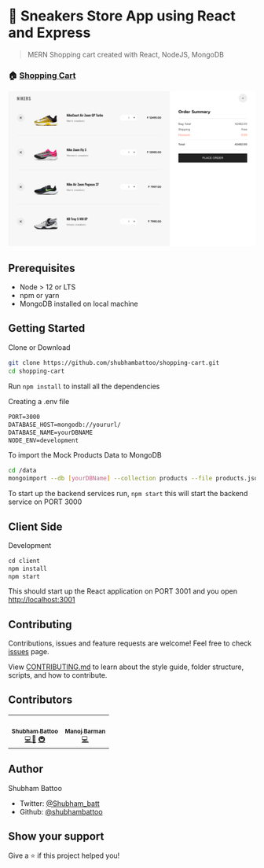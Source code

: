 <h1> 
  👟 Sneakers Store App using React and Express
</h1>

> MERN Shopping cart created with React, NodeJS, MongoDB

### 🏠 [Shopping Cart](https://react-shopping-cart-12045.herokuapp.com/)

![screen](./github/cart.png)

## Prerequisites

- Node > 12 or LTS
- npm or yarn
- MongoDB installed on local machine

## Getting Started

Clone or Download

```sh
git clone https://github.com/shubhambattoo/shopping-cart.git
cd shopping-cart
```

Run `npm install` to install all the dependencies

Creating a .env file

```
PORT=3000
DATABASE_HOST=mongodb://yoururl/
DATABASE_NAME=yourDBNAME
NODE_ENV=development
```

To import the Mock Products Data to MongoDB

```sh
cd /data
mongoimport --db [yourDBName] --collection products --file products.json --jsonArray
```

To start up the backend services run, `npm start` this will start the backend service on PORT 3000

## Client Side

Development

```
cd client
npm install
npm start
```

This should start up the React application on PORT 3001 and you open [http://localhost:3001](http://localhost:3001)

## Contributing

Contributions, issues and feature requests are welcome!
Feel free to check [issues](https://github.com/shubhambattoo/shopping-cart/issues) page.

View [CONTRIBUTING.md](https://github.com/shubhambattoo/shopping-cart/blob/master/CONTRIBUTING.md) to learn about the style guide, folder structure, scripts, and how to contribute.

## Contributors

<table>
  <tr>
    <td align="center"><a href="https://www.shubhambattoo.in"><img src="https://avatars1.githubusercontent.com/u/21199053?s=460&u=b41bc8b601833787049d7a35fe981bcf56741c18&v=4" width="50px;" alt=""/><br /><sub><b>Shubham Battoo</b></sub></a><br /><a href="https://github.com/shubhambattoo/shopping-cart/commits/master?author=shubhambattoo" title="Code">💻</a><a href="https://github.com/shubhambattoo/shopping-cart/commits/master?author=shubhambattoo" title="Documentation">📖</a> <a href="#infra-shubhambattoo" title="Infrastructure (Hosting, Build-Tools, etc)">🚇</a>
    </td>
    <td align="center"><a href="https://www.manojbarman.in/"><img src="https://avatars2.githubusercontent.com/u/11155266?s=460&u=1109fa72a8f0652ed20c58b10391ed49f7162ef5&v=4" width="50px;" alt=""/><br /><sub><b>Manoj Barman</b></sub></a><br /><a href="https://github.com/shubhambattoo/shopping-cart/commits/master?author=itsmanojb" title="Code">💻</a>
    </td>
  </tr>
</table>

## Author

Shubham Battoo

- Twitter: [@Shubham_batt](https://twitter.com/Shubham_batt)
- Github: [@shubhambattoo](https://github.com/shubhambattoo)

## Show your support

Give a ⭐️ if this project helped you!
